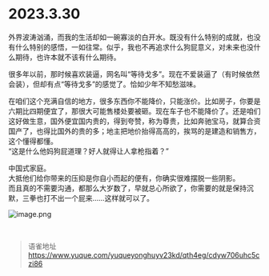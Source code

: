 # 2023.3.30
外界波涛汹涌，而我的生活却如一碗寡淡的白开水。既没有什么特别的成就，也没有什么特别的感悟，一如往常。似乎，我也不再追求什么狗屁意义，对未来也没什么期待，也许本就不该有什么期待。

很多年以前，那时候喜欢装逼，网名叫“等待戈多”。现在不爱装逼了（有时候依然会装），但却有点“等待戈多”的感觉了。恰如少年不知愁滋味。

在咱们这个充满自信的地方，很多东西你不能降价，只能涨价。比如房子，你要是六期比四期便宜了，那很大可能售楼处要被砸。现在车子也不能降价了。还是咱们这好做生意，国外便宜国内贵的，得到夸赞，称为尊贵，比如奔驰宝马，就算合资国产了，也得比国外的贵的多；地主把地价抬得高高的，挨骂的是建造和销售方，这个懂得都懂。  
“这是什么他妈狗屁道理？好人就得让人拿枪指着？”

中国式家庭。  
大抵他们给你带来的压抑是你自小而起的便有，你确实很难摆脱一些阴影。  
而且真的不需要沟通，都那么大岁数了，早就总心所欲了，你需要的就是保持沉默，三拳也打不出一个屁来……这样就可以了。

![image.png](https://cdn.nlark.com/yuque/0/2023/png/1572912/1680139194478-3c2712f2-0490-49e0-b573-5aaf560b8b04.png#averageHue=%23f4f4f4&clientId=u8be41919-fd1a-4&from=paste&height=287&id=u7f9aec45&name=image.png&originHeight=574&originWidth=1330&originalType=binary&ratio=2&rotation=0&showTitle=false&size=68634&status=done&style=none&taskId=u7e284ab7-97f8-43de-9aae-93c92ae0752&title=&width=665)

<br>
  
> 语雀地址 https://www.yuque.com/yuqueyonghuyv23kd/qth4eg/cdyw706uhc5czi86